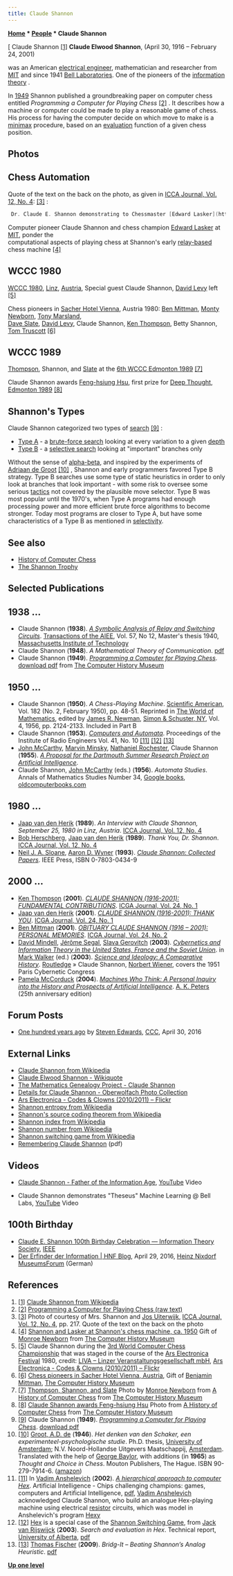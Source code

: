 ```yaml
---
title: Claude Shannon
---
```

**[Home](Home "Home") * [People](People "People") * Claude Shannon**

\[ Claude Shannon <a id="cite-note-1" href="#cite-ref-1">[1]</a>
**Claude Elwood Shannon**, (April 30, 1916 – February 24, 2001)

was an American [electrical engineer](https://en.wikipedia.org/wiki/Electrical_engineer), mathematician and researcher from [MIT](Massachusetts_Institute_of_Technology "Massachusetts Institute of Technology") and since 1941 [Bell Laboratories](Bell_Laboratories "Bell Laboratories"). One of the pioneers of the [information theory](https://en.wikipedia.org/wiki/Information_theory) .

In [1949](Timeline#1949 "Timeline") Shannon published a groundbreaking paper on computer chess entitled *Programming a Computer for Playing Chess* <a id="cite-note-2" href="#cite-ref-2">[2]</a> . It describes how a machine or computer could be made to play a reasonable game of chess. His process for having the computer decide on which move to make is a [minimax](Minimax "Minimax") procedure, based on an [evaluation](Evaluation "Evaluation") function of a given chess position.

## Photos

## Chess Automation

Quote of the text on the back on the photo, as given in [ICCA Journal, Vol. 12, No. 4](ICGA_Journal#12_4 "ICGA Journal"): <a id="cite-note-3" href="#cite-ref-3">[3]</a> :

```C++
 Dr. Claude E. Shannon demonstrating to Chessmaster [Edward Lasker](https://en.wikipedia.org/wiki/Edward_Lasker) his (home-made) electric chess automation, build in 1949. The machine could handle up to six pieces, and was designed to test various programming methods. With one hundred and fifty relay operations required to complete a move, it arrived at the reply to an opponent's play in ten to fifteen seconds. It had built into it a random element, and as a result did not necessarily always make the same move when faced with the same position. 

```

[](http://www.computerhistory.org/chess/full_record.php?iid=stl-430b9bbe92716)
Computer pioneer Claude Shannon and chess champion [Edward Lasker](https://en.wikipedia.org/wiki/Edward_Lasker) at [MIT](Massachusetts_Institute_of_Technology "Massachusetts Institute of Technology"), ponder the\
computational aspects of playing chess at Shannon's early [relay-based](Electro-Mechanical "Electro-Mechanical") chess machine <a id="cite-note-4" href="#cite-ref-4">[4]</a>

## WCCC 1980

[](https://www.flickr.com/photos/arselectronica/5057039146/)
[WCCC 1980](WCCC_1980 "WCCC 1980"), [Linz](https://en.wikipedia.org/wiki/Linz), [Austria](https://en.wikipedia.org/wiki/Austria), Special guest Claude Shannon, [David Levy](David_Levy "David Levy") left <a id="cite-note-5" href="#cite-ref-5">[5]</a>

[](http://www.computerhistory.org/collections/accession/102665753)
Chess pioneers in [Sacher Hotel Vienna](https://en.wikipedia.org/wiki/Hotel_Sacher), Austria 1980: [Ben Mittman](Ben_Mittman "Ben Mittman"), [Monty Newborn](Monroe_Newborn "Monroe Newborn"), [Tony Marsland](Tony_Marsland "Tony Marsland"),\
[Dave Slate](David_Slate "David Slate"), [David Levy](David_Levy "David Levy"), Claude Shannon, [Ken Thompson](Ken_Thompson "Ken Thompson"), Betty Shannon, [Tom Truscott](Tom_Truscott "Tom Truscott") <a id="cite-note-6" href="#cite-ref-6">[6]</a>

## WCCC 1989

[](http://www.computerhistory.org/chess/full_record.php?iid=stl-430b9bbdd1eb1)
[Thompson](Ken_Thompson "Ken Thompson"), Shannon, and [Slate](David_Slate "David Slate") at the [6th WCCC Edmonton 1989](WCCC_1989 "WCCC 1989") <a id="cite-note-7" href="#cite-ref-7">[7]</a>

[](http://www.computerhistory.org/chess/full_record.php?iid=stl-430b9bbd35ab2)
Claude Shannon awards [Feng-hsiung Hsu](Feng-hsiung_Hsu "Feng-hsiung Hsu"), first prize for [Deep Thought](Deep_Thought "Deep Thought"), [Edmonton 1989](WCCC_1989 "WCCC 1989") <a id="cite-note-8" href="#cite-ref-8">[8]</a>

## Shannon's Types

Claude Shannon categorized two types of [search](Search "Search") <a id="cite-note-9" href="#cite-ref-9">[9]</a> :

- [Type A](Type_A_Strategy "Type A Strategy") - a [brute-force search](Brute-Force "Brute-Force") looking at every variation to a given [depth](Depth "Depth")
- [Type B](Type_B_Strategy "Type B Strategy") - a [selective search](Selectivity "Selectivity") looking at "important" branches only

Without the sense of [alpha-beta](Alpha-Beta "Alpha-Beta"), and inspired by the experiments of [Adriaan de Groot](Adriaan_de_Groot "Adriaan de Groot") <a id="cite-note-10" href="#cite-ref-10">[10]</a> , Shannon and early programmers favored Type B strategy. Type B searches use some type of static heuristics in order to only look at branches that look important - with some risk to oversee some serious [tactics](Tactics "Tactics") not covered by the plausible move selector. Type B was most popular until the 1970's, when Type A programs had enough processing power and more efficient brute force algorithms to become stronger. Today most programs are closer to Type A, but have some characteristics of a Type B as mentioned in [selectivity](Selectivity "Selectivity").

## See also

- [History of Computer Chess](History "History")
- [The Shannon Trophy](Shannon_Trophy "Shannon Trophy")

## Selected Publications

## 1938 ...

- Claude Shannon (**1938**). *[A Symbolic Analysis of Relay and Switching Circuits](https://en.wikipedia.org/wiki/A_Symbolic_Analysis_of_Relay_and_Switching_Circuits)*. [Transactions of the AIEE](https://en.wikipedia.org/wiki/American_Institute_of_Electrical_Engineers), Vol. 57, No 12, Master's thesis 1940, [Massachusetts Institute of Technology](Massachusetts_Institute_of_Technology "Massachusetts Institute of Technology")
- Claude Shannon (**1948**). *A Mathematical Theory of Communication*. [pdf](http://cm.bell-labs.com/cm/ms/what/shannonday/shannon1948.pdf)
- Claude Shannon (**1949**). *[Programming a Computer for Playing Chess](http://www.pi.infn.it/%7Ecarosi/chess/shannon.txt)*. [download pdf](https://www.computerhistory.org/chess/doc-431614f453dde/) from [The Computer History Museum](The_Computer_History_Museum "The Computer History Museum")

## 1950 ...

- Claude Shannon (**1950**). *A Chess-Playing Machine*. [Scientific American](Scientific_American "Scientific American"), Vol. 182 (No. 2, February 1950), pp. 48-51. Reprinted in [The World of Mathematics](http://www.amazon.com/World-Mathematics-Vol-4/dp/0486411524/ref=pd_sim_b_1), edited by [James R. Newman](https://en.wikipedia.org/wiki/James_R._Newman), [Simon & Schuster, NY](https://en.wikipedia.org/wiki/Simon_&_Schuster), Vol. 4, 1956, pp. 2124-2133. Included in Part B
- Claude Shannon (**1953**). *[Computers and Automata](http://www.jnorman.com/cgi-bin/hss/38411)*. Proceedings of the Institute of Radio Engineers Vol. 41, No. 10 <a id="cite-note-11" href="#cite-ref-11">[11]</a> <a id="cite-note-12" href="#cite-ref-12">[12]</a> <a id="cite-note-13" href="#cite-ref-13">[13]</a>
- [John McCarthy](John_McCarthy "John McCarthy"), [Marvin Minsky](Marvin_Minsky "Marvin Minsky"), [Nathaniel Rochester](Nathaniel_Rochester "Nathaniel Rochester"), Claude Shannon (**1955**). *[A Proposal for the Dartmouth Summer Research Project on Artificial Intelligence](http://www-formal.stanford.edu/jmc/history/dartmouth/dartmouth.html)*.
- Claude Shannon, [John McCarthy](John_McCarthy "John McCarthy") (eds.) (**1956**). *Automata Studies*. Annals of Mathematics Studies Number 34, [Google books](http://books.google.com/books?id=oL57iECEeEwC&printsec=frontcover&dq=John+McCarthy,+Claude+Shannon++Automata+Studies&source=bl&ots=xtK2thLQi_&sig=6_n_Me0_lqG11pOoA6b7_ebomM8&hl=de&ei=j2lMTdbYD9GQswby_eWUDw&sa=X&oi=book_result&ct=result&resnum=1&ved=0CB8Q6AEwAA#v=onepage&q&f=false), [oldcomputerbooks.com](http://oldcomputerbooks.com/product.php?productid=16508&cat=267)

## 1980 ...

- [Jaap van den Herik](Jaap_van_den_Herik "Jaap van den Herik") (**1989**). *An Interview with Claude Shannon, September 25, 1980 in Linz, Austria*. [ICCA Journal, Vol. 12, No. 4](ICGA_Journal#12_4 "ICGA Journal")
- [Bob Herschberg](Bob_Herschberg "Bob Herschberg"), [Jaap van den Herik](Jaap_van_den_Herik "Jaap van den Herik") (**1989**). *Thank You, Dr. Shannon*. [ICCA Journal, Vol. 12, No. 4](ICGA_Journal#12_4 "ICGA Journal")
- [Neil J. A. Sloane](http://www.research.att.com/%7Enjas/), [Aaron D. Wyner](http://cm.bell-labs.com/who/adw/index.html) (**1993**). *[Claude Shannon: Collected Papers](http://www.research.att.com/%7Enjas/doc/shannon.html)*. IEEE Press, ISBN 0-7803-0434-9

## 2000 ...

- [Ken Thompson](Ken_Thompson "Ken Thompson") (**2001**). *[CLAUDE SHANNON (1916-2001): FUNDAMENTAL CONTRIBUTIONS](http://ilk.uvt.nl/icga/journal/contents/content24-1.htm#CLAUDE%20SHANNON)*. [ICGA Journal, Vol. 24, No. 1](ICGA_Journal#24_1 "ICGA Journal")
- [Jaap van den Herik](Jaap_van_den_Herik "Jaap van den Herik") (**2001**). *[CLAUDE SHANNON (1916-2001): THANK YOU](http://ilk.uvt.nl/icga/journal/contents/content24-1.htm#CLAUDE%20SHANNON)*. [ICGA Journal, Vol. 24, No. 1](ICGA_Journal#24_1 "ICGA Journal")
- [Ben Mittman](Ben_Mittman "Ben Mittman") (**2001**). *[OBITUARY CLAUDE SHANNON (1916 – 2001): PERSONAL MEMORIES](http://ilk.uvt.nl/icga/journal/contents/content24-2.htm#CLAUDE%20SHANNON)*. [ICGA Journal, Vol. 24, No. 2](ICGA_Journal#24_2 "ICGA Journal")
- [David Mindell](http://mindell.scripts.mit.edu/homepage/), [Jérôme Segal](http://jerome-segal.de/acc-en.htm), [Slava Gerovitch](http://web.mit.edu/slava/homepage/) (**2003**). *[Cybernetics and Information Theory in the United States, France and the Soviet Union](https://www.infoamerica.org/documentos_word/shannon-wiener.htm)*. in [Mark Walker](<https://de.wikipedia.org/wiki/Mark_Walker_(Wissenschaftshistoriker)>) (ed.) (**2003**). *[Science and Ideology: A Comparative History](https://www.crcpress.com/Science-and-Ideology-A-Comparative-History/Walker/p/book/9780415279994)*. [Routledge](https://en.wikipedia.org/wiki/Routledge) » Claude Shannon, [Norbert Wiener](Norbert_Wiener "Norbert Wiener"), covers the 1951 Paris Cybernetic Congress
- [Pamela McCorduck](https://en.wikipedia.org/wiki/Pamela_McCorduck) (**2004**). *[Machines Who Think: A Personal Inquiry into the History and Prospects of Artificial Intelligence](Artificial_Intelligence#MachinesWhoThink "Artificial Intelligence")*. [A. K. Peters](https://en.wikipedia.org/wiki/A_K_Peters) (25th anniversary edition)

## Forum Posts

- [One hundred years ago](http://www.talkchess.com/forum/viewtopic.php?t=60004) by [Steven Edwards](Steven_Edwards "Steven Edwards"), [CCC](CCC "CCC"), April 30, 2016

## External Links

- [Claude Shannon from Wikipedia](https://en.wikipedia.org/wiki/Claude_Shannon)
- [Claude Elwood Shannon - Wikiquote](https://en.wikiquote.org/wiki/Claude_Elwood_Shannon)
- [The Mathematics Genealogy Project - Claude Shannon](http://genealogy.math.ndsu.nodak.edu/id.php?id=42920)
- [Details for Claude Shannon - Oberwolfach Photo Collection](http://owpdb.mfo.de/person_detail?id=3807)
- [Ars Electronica - Codes & Clowns (2010/2011) – Flickr](https://www.flickr.com/photos/arselectronica/sets/72157625106548956)
- [Shannon entropy from Wikipedia](https://en.wikipedia.org/wiki/Entropy_%28Information_theory%29)
- [Shannon's source coding theorem from Wikipedia](https://en.wikipedia.org/wiki/Shannon%27s_source_coding_theorem)
- [Shannon index from Wikipedia](https://en.wikipedia.org/wiki/Shannon_index)
- [Shannon number from Wikipedia](https://en.wikipedia.org/wiki/Shannon_number)
- [Shannon switching game from Wikipedia](https://en.wikipedia.org/wiki/Shannon_switching_game)
- [Remembering Claude Shannon](http://chnm.gmu.edu/digitalhistory/links/pdf/chapter6/6.19b.pdf) (pdf)

## Videos

- [Claude Shannon - Father of the Information Age](https://youtu.be/z2Whj_nL-x8), [YouTube](https://en.wikipedia.org/wiki/YouTube) Video

- Claude Shannon demonstrates "Theseus" Machine Learning @ Bell Labs, [YouTube](https://en.wikipedia.org/wiki/YouTube) Video

## 100th Birthday

- [Claude E. Shannon 100th Birthday Celebration — Information Theory Society](http://www.itsoc.org/news-events/recent-news/claude-e-shannon-100th-birthday-celebration), [IEEE](IEEE "IEEE")
- [Der Erfinder der Information | HNF Blog](http://blog.hnf.de/der-erfinder-der-information/), April 29, 2016, [Heinz Nixdorf MuseumsForum](Heinz_Nixdorf_MuseumsForum "Heinz Nixdorf MuseumsForum") (German)

## References

1. <a id="cite-ref-1" href="#cite-note-1">[1]</a> [Claude Shannon from Wikipedia](https://en.wikipedia.org/wiki/Claude_Shannon)
1. <a id="cite-ref-2" href="#cite-note-2">[2]</a> [Programming a Computer for Playing Chess (raw text)](http://www.pi.infn.it/%7Ecarosi/chess/shannon.txt)
1. <a id="cite-ref-3" href="#cite-note-3">[3]</a> Photo of courtesy of Mrs. Shannon and [Jos Uiterwijk](Jos_Uiterwijk "Jos Uiterwijk"), [ICCA Journal, Vol. 12, No. 4](ICGA_Journal#12_4 "ICGA Journal"), pp. 217. Quote of the text on the back on the photo
1. <a id="cite-ref-4" href="#cite-note-4">[4]</a> [Shannon and Lasker at Shannon's chess machine, ca. 1950](http://www.computerhistory.org/chess/full_record.php?iid=stl-430b9bbe92716) Gift of [Monroe Newborn](Monroe_Newborn "Monroe Newborn") from [The Computer History Museum](The_Computer_History_Museum "The Computer History Museum")
1. <a id="cite-ref-5" href="#cite-note-5">[5]</a> Claude Shannon during the [3rd World Computer Chess Championship](WCCC_1980 "WCCC 1980") that was staged in the course of the [Ars Electronica Festival](http://www.aec.at/festival/en/) 1980, credit: [LIVA – Linzer Veranstaltungsgesellschaft mbH](http://www.liva.at/), [Ars Electronica - Codes & Clowns (2010/2011) – Flickr](https://www.flickr.com/photos/arselectronica/sets/72157625106548956)
1. <a id="cite-ref-6" href="#cite-note-6">[6]</a> [Chess pioneers in Sacher Hotel Vienna, Austria](http://www.computerhistory.org/collections/accession/102665753), Gift of [Benjamin Mittman](Ben_Mittman "Ben Mittman"), [The Computer History Museum](The_Computer_History_Museum "The Computer History Museum")
1. <a id="cite-ref-7" href="#cite-note-7">[7]</a> [Thompson, Shannon, and Slate](http://www.computerhistory.org/chess/full_record.php?iid=stl-430b9bbdd1eb1) Photo by [Monroe Newborn](Monroe_Newborn "Monroe Newborn") from [A History of Computer Chess](http://www.computerhistory.org/chess/index.php) from [The Computer History Museum](The_Computer_History_Museum "The Computer History Museum")
1. <a id="cite-ref-8" href="#cite-note-8">[8]</a> [Claude Shannon awards Feng-hsiung Hsu](http://www.computerhistory.org/chess/full_record.php?iid=stl-430b9bbd35ab2) Photo from [A History of Computer Chess](http://www.computerhistory.org/chess/index.php) from [The Computer History Museum](The_Computer_History_Museum "The Computer History Museum")
1. <a id="cite-ref-9" href="#cite-note-9">[9]</a> Claude Shannon (**1949**). *[Programming a Computer for Playing Chess](http://www.pi.infn.it/%7Ecarosi/chess/shannon.txt)*. [download pdf](https://www.computerhistory.org/chess/doc-431614f453dde/)
1. <a id="cite-ref-10" href="#cite-note-10">[10]</a> [Groot, A.D. de](Adriaan_de_Groot "Adriaan de Groot") (**1946**). *Het denken van den Schaker, een experimenteel-psychologische studie*. Ph.D. thesis, [University of Amsterdam](https://en.wikipedia.org/wiki/University_of_Amsterdam); N.V. Noord-Hollandse Uitgevers Maatschappij, [Amsterdam](https://en.wikipedia.org/wiki/Amsterdam). Translated with the help of [George Baylor](George_Baylor "George Baylor"), with additions (in **1965**) as *Thought and Choice in Chess*. Mouton Publishers, The Hague. ISBN 90-279-7914-6. ([amazon](http://www.amazon.com/gp/reader/9027979146/ref=sib_dp_pt#reader-link))
1. <a id="cite-ref-11" href="#cite-note-11">[11]</a> In [Vadim Anshelevich](Vadim_Anshelevich "Vadim Anshelevich") (**2002**). *[A hierarchical approach to computer Hex](http://portal.acm.org/citation.cfm?id=512148.512154&coll=DL&dl=GUIDE&CFID=19278566&CFTOKEN=41682182)*. Artificial Intelligence - Chips challenging champions: games, computers and Artificial Intelligence, [pdf](http://home.earthlink.net/~vanshel/VAnshelevich-ARTINT.pdf), [Vadim Anshelevich](Vadim_Anshelevich "Vadim Anshelevich") acknowledged Claude Shannon, who build an analogue Hex-playing machine using electrical [resistor](https://en.wikipedia.org/wiki/Resistor) circuits, which was model in Anshelevich's program [Hexy](http://www.grappa.univ-lille3.fr/icga/program.php?id=131)
1. <a id="cite-ref-12" href="#cite-note-12">[12]</a> [Hex](Hex "Hex") is a special case of the [Shannon Switching Game](https://en.wikipedia.org/wiki/Shannon_switching_game), from [Jack van Rijswijck](index.php?title=Jack_van_Rijswijck&action=edit&redlink=1 "Jack van Rijswijck (page does not exist)") (**2003**). *Search and evaluation in Hex*. Technical report, [University of Alberta](University_of_Alberta "University of Alberta"), [pdf](http://home.fuse.net/swmeyers/y-hex.pdf)
1. <a id="cite-ref-13" href="#cite-note-13">[13]</a> [Thomas Fischer](http://www.althofer.de/3-hirn-grant--fischer.html) (**2009**). *Bridg-It – Beating Shannon’s Analog Heuristic*. [pdf](http://www.minet.uni-jena.de/Math-Net/reports/sources/2009/09-07report.pdf)

**[Up one level](People "People")**

